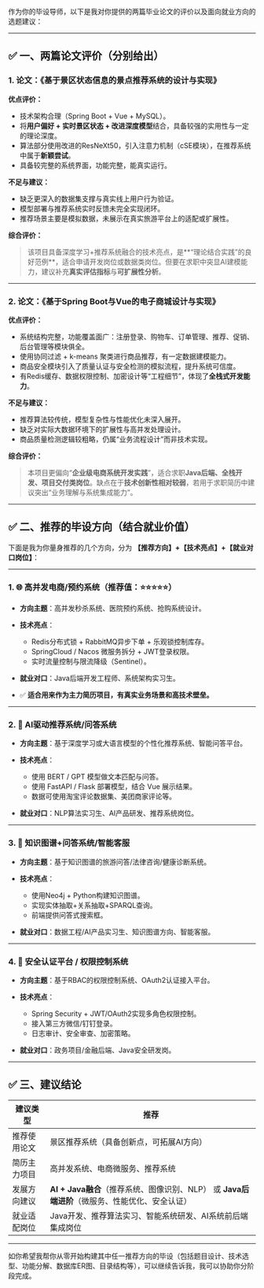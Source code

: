 作为你的毕设导师，以下是我对你提供的两篇毕业论文的评价以及面向就业方向的选题建议：

---

## ✅ 一、两篇论文评价（分别给出）

### 1. 论文：《基于景区状态信息的景点推荐系统的设计与实现》

**优点评价：**

* 技术架构合理（Spring Boot + Vue + MySQL）。
* 将**用户偏好 + 实时景区状态 + 改进深度模型**结合，具备较强的实用性与一定的理论深度。
* 算法部分使用改进的ResNeXt50，引入注意力机制（cSE模块），在推荐系统中属于**新颖尝试**。
* 具备较完整的系统界面，功能完整，能真实运行。

**不足与建议：**

* 缺乏更深入的数据集支撑与真实线上用户行为验证。
* 模型部署与推荐系统实时反馈未完全实现闭环。
* 推荐场景主要是模拟数据，未展示在真实旅游平台上的适配或扩展性。

**综合评价：**

> 该项目具备深度学习+推荐系统融合的技术亮点，是\*\*“理论结合实践”的良好范例\*\*，适合申请开发岗位或数据类岗位。但要在求职中突显AI建模能力，建议补充**真实评估指标**与**可扩展性分析**。

---

### 2. 论文：《基于Spring Boot与Vue的电子商城设计与实现》

**优点评价：**

* 系统结构完整，功能覆盖面广：注册登录、购物车、订单管理、推荐、促销、后台管理等模块俱全。
* 使用协同过滤 + k-means 聚类进行商品推荐，有一定数据建模能力。
* 商品安全模块引入了质量认证与安全检测的模拟流程，提升系统可信度。
* 有Redis缓存、数据权限控制、加密设计等“工程细节”，体现了**全栈式开发能力**。

**不足与建议：**

* 推荐算法较传统，模型复杂性与性能优化未深入展开。
* 缺乏对实际大数据环境下的扩展性与高并发处理设计。
* 商品质量检测逻辑较粗略，仍属“业务流程设计”而非技术实现。

**综合评价：**

> 本项目更偏向“**企业级电商系统开发实践**”，适合求职**Java后端、全栈开发、项目交付类岗位**。缺点在于**技术创新性相对较弱**，若用于求职简历中建议突出“业务理解与系统集成能力”。

---

## ✅ 二、推荐的毕设方向（结合就业价值）

下面是我为你量身推荐的几个方向，分为 **【推荐方向】+【技术亮点】+【就业对口岗位】**：

---

### 1. 🌐 高并发电商/预约系统（推荐值：⭐⭐⭐⭐⭐）

* **方向主题**：高并发秒杀系统、医院预约系统、抢购系统设计。
* **技术亮点**：

    * Redis分布式锁 + RabbitMQ异步下单 + 乐观锁控制库存。
    * SpringCloud / Nacos 微服务拆分 + JWT登录权限。
    * 实时流量控制与限流降级（Sentinel）。
* **就业对口**：Java后端开发工程师、系统架构实习生。
* ✅ **适合用来作为主力简历项目，有真实业务场景和高技术壁垒。**

---

### 2. 🤖 AI驱动推荐系统/问答系统

* **方向主题**：基于深度学习或大语言模型的个性化推荐系统、智能问答平台。
* **技术亮点**：

    * 使用 BERT / GPT 模型做文本匹配与问答。
    * 使用 FastAPI / Flask 部署模型，结合 Vue 展示结果。
    * 数据可使用淘宝评论数据集、美团商家评论等。
* **就业对口**：NLP算法实习生、AI产品研发、推荐系统岗位。

---

### 3. 🧠 知识图谱+问答系统/智能客服

* **方向主题**：基于知识图谱的旅游问答/法律咨询/健康诊断系统。
* **技术亮点**：

    * 使用Neo4j + Python构建知识图谱。
    * 实现实体抽取+关系抽取+SPARQL查询。
    * 前端提供问答式搜索框。
* **就业对口**：数据工程/AI产品实习生、知识图谱方向、智能客服。

---

### 4. 🔐 安全认证平台 / 权限控制系统

* **方向主题**：基于RBAC的权限控制系统、OAuth2认证接入平台。
* **技术亮点**：

    * Spring Security + JWT/OAuth2实现多角色权限控制。
    * 接入第三方微信/钉钉登录。
    * 日志审计、安全审查、加密策略。
* **就业对口**：政务项目/金融后端、Java安全研发岗。

---

## ✅ 三、建议结论

| 建议类型   | 推荐                                                           |
| ------ | ------------------------------------------------------------ |
| 推荐使用论文 | 景区推荐系统（具备创新点，可拓展AI方向）                                        |
| 简历主力项目 | 高并发系统、电商微服务、推荐系统                                             |
| 发展方向建议 | **AI + Java融合**（推荐系统、图像识别、NLP） 或 **Java后端进阶**（微服务、性能优化、安全认证） |
| 就业适配岗位 | Java开发、推荐算法实习、智能系统研发、AI系统前后端集成岗位                             |

---

如你希望我帮你从零开始构建其中任一推荐方向的毕设（包括题目设计、技术选型、功能分解、数据库ER图、目录结构等），可以继续告诉我，我可以协助你分阶段完成。
